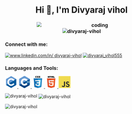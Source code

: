 <h1 align="center">Hi 👋, I'm Divyaraj vihol</h1>
<h3 align="center"Computer Engineering</h3>
<img align="right" alt="coding" width="400" src=https://user-images.githubusercontent.com/55389276/140866485-8fb1c876-9a8f-4d6a-98dc-08c4981eaf70.gif

<p align="left"> <img src="https://komarev.com/ghpvc/?username=divyaraj-vihol&label=Profile%20views&color=0e75b6&style=flat" alt="divyaraj-vihol" /> </p>



<h3 align="left">Connect with me:</h3>
<p align="left">
<a href="www.linkedin.com/in/divyaraj-vihol-a12488273"
divyaraj-vihol" target="blank"><img align="center" src="https://raw.githubusercontent.com/rahuldkjain/github-profile-readme-generator/master/src/images/icons/Social/linked-in-alt.svg" alt="www.linkedin.com/in/
divyaraj-vihol" height="30" width="40" /></a>
<a href="https://instagram.com/divyaraj_vihol555" target="blank"><img align="center" src="https://raw.githubusercontent.com/rahuldkjain/github-profile-readme-generator/master/src/images/icons/Social/instagram.svg" alt="divyaraj_vihol555" height="30" width="40" /></a>
</p>

<h3 align="left">Languages and Tools:</h3>
<p align="left"> <a href="https://www.cprogramming.com/" target="_blank" rel="noreferrer"> <img src="https://raw.githubusercontent.com/devicons/devicon/master/icons/c/c-original.svg" alt="c" width="40" height="40"/> </a> <a href="https://www.w3schools.com/cpp/" target="_blank" rel="noreferrer"> <img src="https://raw.githubusercontent.com/devicons/devicon/master/icons/cplusplus/cplusplus-original.svg" alt="cplusplus" width="40" height="40"/> </a> <a href="https://www.w3schools.com/css/" target="_blank" rel="noreferrer"> <img src="https://raw.githubusercontent.com/devicons/devicon/master/icons/css3/css3-original-wordmark.svg" alt="css3" width="40" height="40"/> </a> <a href="https://www.w3.org/html/" target="_blank" rel="noreferrer"> <img src="https://raw.githubusercontent.com/devicons/devicon/master/icons/html5/html5-original-wordmark.svg" alt="html5" width="40" height="40"/> </a> <a href="https://developer.mozilla.org/en-US/docs/Web/JavaScript" target="_blank" rel="noreferrer"> <img src="https://raw.githubusercontent.com/devicons/devicon/master/icons/javascript/javascript-original.svg" alt="javascript" width="40" height="40"/> </a> </p>

<p><img align="left" src="https://github-readme-stats.vercel.app/api/top-langs?username=divyaraj-vihol&show_icons=true&locale=en&layout=compact" alt="divyaraj-vihol" /></p>

<p>&nbsp;<img align="center" src="https://github-readme-stats.vercel.app/api?username=divyaraj-vihol&show_icons=true&locale=en" alt="divyaraj-vihol" /></p>

<p><img align="center" src="https://github-readme-streak-stats.herokuapp.com/?user=divyaraj-vihol&" alt="divyaraj-vihol" /></p>

